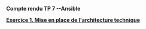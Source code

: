 **Compte rendu TP 7 --Ansible**

**<ins>Exercice 1. Mise en place de l'architecture technique</ins>**

